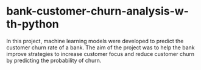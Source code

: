 # bank-customer-churn-analysis-w-th-python
In this project, machine learning models were developed to predict the customer churn rate of a bank. The aim of the project was to help the bank improve strategies to increase customer focus and reduce customer churn by predicting the probability of churn.
